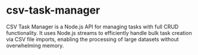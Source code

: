 # csv-task-manager
CSV Task Manager is a Node.js API for managing tasks with full CRUD functionality. It uses Node.js streams to efficiently handle bulk task creation via CSV file imports, enabling the processing of large datasets without overwhelming memory.
